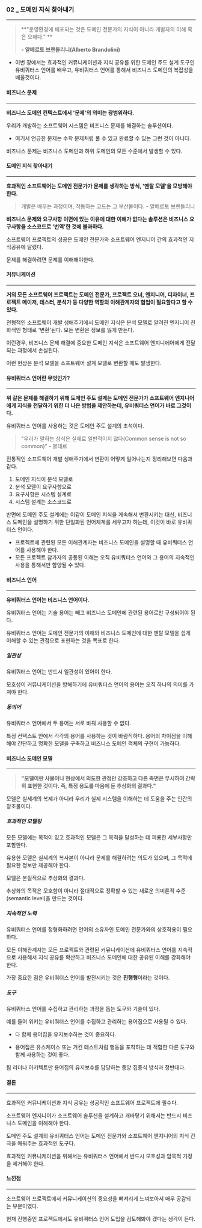### 02 _ 도메인 지식 찾아내기

---

> **"운영환경에 배포되는 것은 도메인 전문가의 지식이 아니라 개발자의 이해 혹은 오해다." **
>
> **- 알베르토 브랜돌리니(Alberto Brandolini)**

- 이번 장에서는 효과적인 커뮤니케이션과 지식 공유를 위한 도메인 주도 설계 도구인 유비쿼터스 언어를 배우고, 유비쿼터스 언어를 통해서 비즈니스 도메인의 복잡성을 배울것이다.

  

#### 비즈니스 문제

---

**비즈니스 도메인 컨텍스트에서 '문제'의 의미는 광범위하다.**

우리가 개발하는 소프트웨어 시스템은 비즈니스 문제를 해결하는 솔루션이다.

- 여기서 언급한 문제는 수학 문제처럼 풀 수 있고 완료할 수 있는 그런 것이 아니다.

비즈니스 문제는 비즈니스 도메인과 하위 도메인의 모든 수준에서 발생할 수 있다.



#### 도메인 지식 찾아내기

---

**효과적인 소프트웨어는 도메인 전문가가 문제를 생각하는 방식, '멘탈 모델'을 모방해야 한다.**

> 개발은 배우는 과정이며, 작동하는 코드는 그 부산물이다. - 알베르토 브랜돌리니



**비즈니스 문제와 요구사항 이면에 있는 이유에 대한 이해가 없다는 솔루션은 비즈니스 요구사항을 소스코드로 '번역'한 것에 불과하다.**

소프트웨어 프로젝트의 성공은 도메인 전문가와 소프트웨어 엔지니어 간의 효과적인 지식공유에 달렸다.

문제를 해결하려면 문제를 이해해야한다.



#### 커뮤니케이션

---

**거의 모든 소프트웨어 프로젝트는 도메인 전문가, 프로젝트 오너, 엔지니어, 디자이너, 프로젝트 메이저, 테스터, 분석가 등 다양한 역할의 이해관계자의 협업이 필요할다고 할 수 있다.**

전형적인 소프트웨어 개발 생애주기에서 도메인 지식은 분석 모델로 알려진 엔지니어 친화적인 형태로 '변환'된다. 모든 변환은 정보를 잃게 만든다.

이런경우, 비즈니스 문제 해결에 중요한 도메인 지식은 소프트웨어 엔지니에어에게 전달되는 과정에서 손실된다.

이런 현상은 분석 모델을 소프트웨어 설계 모델로 변환할 때도 발생한다.



#### 유비쿼터스 언어란 무엇인가?

---

**위 같은 문제를 해결하기 위해 도메인 주도 설계는 도메인 전문가가 소프트웨어 엔지니어에게 지식을 전달하기 위한 더 나은 방법을 제안하는데, 유비쿼터스 언어가 바로 그것이다.**

유비쿼터스 언어를 사용하는 것은 도메인 주도 설계의 초석이다.



> "우리가 말하는 상식은 실제로 일반적이지 않다(Common sense is not so common)" - 볼테르

전통적인 소프트웨어 개발 생애주기에서 변환이 어떻게 일어나는지 정리해보면 다음과 같다.

1. 도메인 지식이 분석 모델로
2. 분석 모델이 요구사항으로
3. 요구사항은 시스템 설계로
4. 시스템 설계는 소스코드로



반면에 도메인 주도 설계에는 이같이 도메인 지식을 게속해서 변환시키는 대신, 비즈니스 도메인을 설명하기 위한 단일화된 언어체계를 세우고자 하는데, 이것이 바로 유비쿼터스 언어다.

- 프로젝트에 관련된 모든 이해관계자는 비즈니스 도메인을 설명할 때 유비쿼터스 언어를 사용해야 한다.
- 모든 프로젝트 참가자의 공통된 이해는 오직 유비쿼터스 언어와 그 용어의 지속적인 사용을 통해서만 함양될 수 있다.



#### 비즈니스 언어

---

**유비쿼터스 언어는 비즈니스 언어이다.**

유비쿼터스 언어는 기술 용어는 빼고 비즈니스 도메인에 관련된 용어로만 구성되어야 된다.

유비쿼터스 언어는 도메인 전문가의 이해와 비즈니스 도메인에 대한 멘탈 모델을 쉽게 이해할 수 있는 관점으로 표현하는 것을 목표로 한다.



##### 일관성

유비쿼터스 언어는 반드시 일관성이 있어야 한다.

모호성이 커뮤니케이션을 방해하기에 유비쿼터스 언어의 용어는 오직 하나의 의미를 가져야 한다.

##### 동의어

유비쿼터스 언어에서 두 용어는 서로 바꿔 사용할 수 없다.

특정 컨텍스트 안에서 각각의 용어를 사용하는 것이 바람직하다. 용어의 차이점을 이해해야 간단하고 명확한 모델을 구축하고 비즈니스 도메인 객체의 구현이 가능하다.



#### 비즈니스 도메인 모델

----

> **"모델이란 사물이나 현상에서 의도한 관점만 강조하고 다른 측면은 무시하여 간략히 표현한 것이다. 즉, 특정 용도를 마음에 둔 추상화의 결과다."**

모델은 실세계의 복제가 아니라 우리가 실제 시스템을 이해하는 데 도움을 주는 인간의 창조물이다.



##### 효과적인 모델링

모든 모델에는 목적이 있고 효과적인 모델은 그 목적을 달성하는 데 피룡한 세부사항만 포함한다.

유용한 모델은 실세계의 복사본이 아니라 문제를 해결하려는 의도가 있으며, 그 목적에 필요한 정보만 제공해야 한다.

모델은 본질적으로 추상화의 결과다.

추상화의 목적은 모호함이 아니라 절대적으로 정확할 수 있는 새로운 의미론적 수준(semantic level)을 만드는 것이다.

##### 지속적인 노력

유비쿼터스 언어를 정형화하려면 언어의 소유자인 도메인 전문가와의 상호작용이 필요하다.

모든 이해관계자는 모든 프로젝트와 관련된 커뮤니케이션에 유비쿼터스 언어를 지속적으로 사용해서 지식 공유를 확산하고 비즈니스 도메인에 대한 공유된 이해를 강화해야 한다.

가장 중요한 점은 유비쿼터스 언어를 발전시키는 것은 **진행형**이라는 것이다.

##### 도구

유비쿼터스 언어를 수집하고 관리하는 과정을 돕는 도구와 기술이 있다.

예를 들어 위키는 유비쿼터스 언어를 수집하고 관리하는 용어집으로 사용될 수 있다.

- 다 함께 용어집을 유지보수하는 것이 중요하다.

- 용어집은 유스케이스 또는 거킨 테스트처럼 행동을 포착하는 데 적합한 다른 도구와 함께 사용하는 것이 좋다.

팀 리더나 아키텍트만 용어집의 유지보수를 담당하는 중앙 집중식 방식과 정반대다.



#### 결론

---

효과적인 커뮤니케이션과 지식 공유는 성공적인 소프트웨어 프로젝트에 필수다.

소프트웨어 엔지니어가 소프트웨어 솔루션을 설계하고 개바랗기 위해서는 반드시 비즈니스 도메인을 이해해야 한다.



도메인 주도 설계의 유비쿼터스 언어는 도메인 전문가와 소프트웨어 엔지니어의 지식 간극을 매워주는 효과적인 도구다.

효과적인 커뮤니케이션을 위해서는 유비쿼터스 언어에서 반드시 모호성과 암묵적 가정을 제거해야 한다.



#### 느낀점

---

소프트웨어 프로젝트에서 커뮤니케이션의 중요성을 뼈져리게 느껴보아서 매우 공감되는 부분이였다. 

현재 진행중인 프로젝트에서도 유비쿼터스 언어 도입을 검토해봐야 겠다는 생각이 든다.



